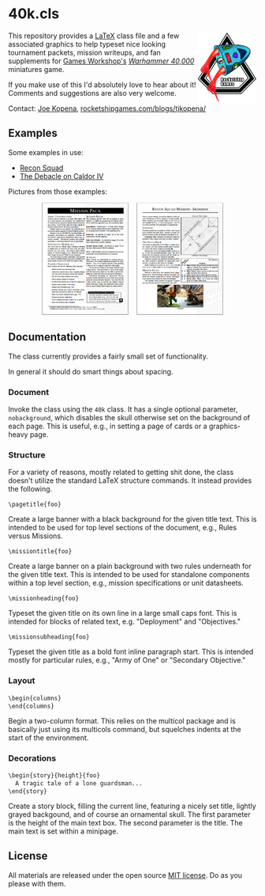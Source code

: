 # 40k.cls

<a href="http://rocketshipgames.com"><img src="docs/rocketshipgames-logo.png" title="Rocketship Games" alt="Rocketship Games Logo" width="120" align="right"></a>

This repository provides a [LaTeX](http://www.latex-project.org/)
class file and a few associated graphics to help typeset nice looking
tournament packets, mission writeups, and fan supplements for [Games
Workshop's](http://www.games-workshop.com/) *[Warhammer
40,000](http://boardgamegeek.com/boardgamefamily/4341/warhammer-40000-wargames)*
miniatures game.

If you make use of this I'd absolutely love to hear about it!
Comments and suggestions are also very welcome.

Contact: [Joe Kopena](mailto:tjkopena@gmail.com),
[rocketshipgames.com/blogs/tjkopena/](http://rocketshipgames.com/blogs/tjkopena/)


## Examples

Some examples in use:
 * [Recon Squad](http://rocketshipgames.com/games/recon-squad/recon-squad.pdf)
 * [The Debacle on Caldor IV](http://www.pagegaming.com/index.php?n=Warhammer40k.20141122Tournament)

Pictures from those examples:
<center>
<a href="docs/page-missionpack.png"><img src="docs/page-missionpack.png"
     title="Tournament Mission Park Example Page"
     alt="Tournament Mission Park Example Page"
     width="35%"></a>&nbsp;&nbsp;&nbsp;
<a href="docs/page-reconsquad.png"><img src="docs/page-reconsquad.png"
     title="Recon Squad Example Page"
     alt="Recon Squad Example Page"
     width="35%"></a>
</center>


## Documentation

The class currently provides a fairly small set of functionality.

In general it should do smart things about spacing.

### Document

Invoke the class using the `40k` class.  It has a single optional
parameter, `nobackground`, which disables the skull otherwise set on
the background of each page.  This is useful, e.g., in setting a page
of cards or a graphics-heavy page.

### Structure

For a variety of reasons, mostly related to getting shit done, the
class doesn't utilize the standard LaTeX structure commands.  It
instead provides the following.

    \pagetitle{foo}

Create a large banner with a black background for the given title
text.  This is intended to be used for top level sections of the
document, e.g., Rules versus Missions.

    \missiontitle{foo}

Create a large banner on a plain background with two rules underneath
for the given title text.  This is intended to be used for standalone
components within a top level section, e.g., mission specifications or
unit datasheets.

    \missionheading{foo}

Typeset the given title on its own line in a large small caps font.
This is intended for blocks of related text, e.g. "Deployment" and
"Objectives."

    \missionsubheading{foo}

Typeset the given title as a bold font inline paragraph start.  This
is intended mostly for particular rules, e.g., "Army of One" or
"Secondary Objective."

### Layout

    \begin{columns}
    \end{columns}

Begin a two-column format.  This relies on the multicol package and is
basically just using its multicols command, but squelches indents at
the start of the environment.

### Decorations

    \begin{story}{height}{foo}
      A tragic tale of a lone guardsman...
    \end{story}

Create a story block, filling the current line, featuring a nicely set
title, lightly grayed backgound, and of course an ornamental skull.
The first parameter is the height of the main text box.  The second
parameter is the title.  The main text is set within a minipage.


## License

All materials are released under the open source [MIT
license](http://opensource.org/licenses/MIT).  Do as you please with
them.

